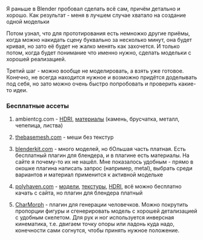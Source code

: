 Я раньше в Blender пробовал сделать всё сам, причём детально и хорошо. Как результат - меня в лучшем случае хватало на создание одной модельки

Потом узнал, что для прототирования есть немножко другие приёмы, когда можно накидать сцену буквально за несколько минут, она будет кривая, но зато её будет не жалко менять как захочется. И только потом, когда будет понимание что именно нужно, сделать модельки с хорошей реализацией.

Третий шаг - можно вообще не моделировать, а взять уже готовое. Конечно, не всегда находится нужное и возможно придётся доделывать под себя, но зато можно очень быстро попробовать и проверить какие-то идеи.

### Бесплатные ассеты

1. ambientcg.com - [HDRI](https://ambientcg.com/list?type=HDRI), [материалы](https://ambientcg.com/list?category=&date=&createdUsing=&basedOn=&q=&method=&type=Material&sort=Latest) (камень, брусчатка, металл, чепепица, листва)

2. [thebasemesh.com](https://www.thebasemesh.com/model-library) - меши без текстур

3. [blenderkit.com](https://www.blenderkit.com/asset-gallery?query=category_subtree:furniture+order:-created) - много моделей, но бОльшая часть платная. Есть бесплатный плагин для блендера, и в плагине есть материалы. На сайте я почему-то их не нашёл. Мне показалось удобным - прямо в окошке плагина написать запрос (например, metal), выбрать среди вариантов и материал применится к активной модельке

4. [polyhaven.com](https://polyhaven.com/all) - [модели](https://polyhaven.com/models), [текстуры](https://polyhaven.com/textures), [HDRI](https://polyhaven.com/hdris), всё можно бесплатно качать с сайта, но плагин для блендера платный

5. [CharMorph](https://github.com/Upliner/CharMorph) - плагин для генерации человечков. Можно покрутить пропорции фигуры и сгенерировать модель с хорошей детализацией с удобным скелетом. Для рук и ног используется инверсная кинематика, т.е. двигаем точку опоры или ладонь куда надо, конечности сами согнутся, чтобы принять нужное положение.
